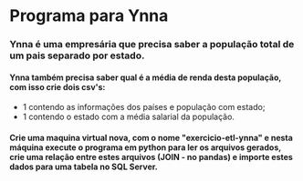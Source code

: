 # Programa para Ynna

### Ynna é uma empresária que precisa saber a população total de um pais separado por estado.

#### Ynna também precisa saber qual é a média de renda desta população, com isso crie dois csv's:

- 1 contendo as informações dos países e população com estado;
- 1 contendo o estado com a média salarial da população.

#### Crie uma maquina virtual nova, com o nome "exercicio-etl-ynna" e nesta máquina execute o programa em python para ler os arquivos gerados, crie uma relação entre estes arquivos (JOIN - no pandas) e importe estes dados para uma tabela no SQL Server.